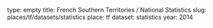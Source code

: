 type: empty
title: French Southern Territories / National Statistics
slug: places/tf/datasets/statistics
place: tf
dataset: statistics
year: 2014
